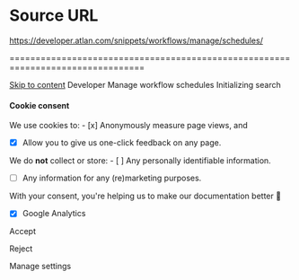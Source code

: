 # Source URL
https://developer.atlan.com/snippets/workflows/manage/schedules/

================================================================================

<!--
canonical: https://developer.atlan.com/snippets/workflows/manage/schedules/
meta-content-security-policy: object-src 'none'; base-uri 'self'; manifest-src 'self'; media-src 'self';
meta-description: Learn how to manage workflow schedules in Atlan.
meta-generator: mkdocs-1.6.1, mkdocs-material-9.6.14
meta-og-description: Learn how to manage workflow schedules in Atlan.
meta-og-image: https://developer.atlan.com/assets/images/social/snippets/workflows/manage/schedules.png
meta-og-image-height: 630
meta-og-image-type: image/png
meta-og-image-width: 1200
meta-og-title: Manage workflow schedules - Developer
meta-og-type: website
meta-og-url: https://developer.atlan.com/snippets/workflows/manage/schedules/
meta-twitter:card: summary_large_image
meta-twitter:description: Learn how to manage workflow schedules in Atlan.
meta-twitter:image: https://developer.atlan.com/assets/images/social/snippets/workflows/manage/schedules.png
meta-twitter:title: Manage workflow schedules - Developer
meta-viewport: width=device-width,initial-scale=1
title: Manage workflow schedules - Developer
-->

[Skip to content](#schedule-a-workflow-run) Developer Manage workflow schedules Initializing search 

#### Cookie consent

We use cookies to: - [x] Anonymously measure page views, and
- [x] Allow you to give us one\-click feedback on any page.

 We do **not** collect or store: - [ ] Any personally identifiable information.
- [ ] Any information for any (re)marketing purposes.

 With your consent, you're helping us to make our documentation better 💙

- [x] Google Analytics

Accept

Reject

Manage settings

